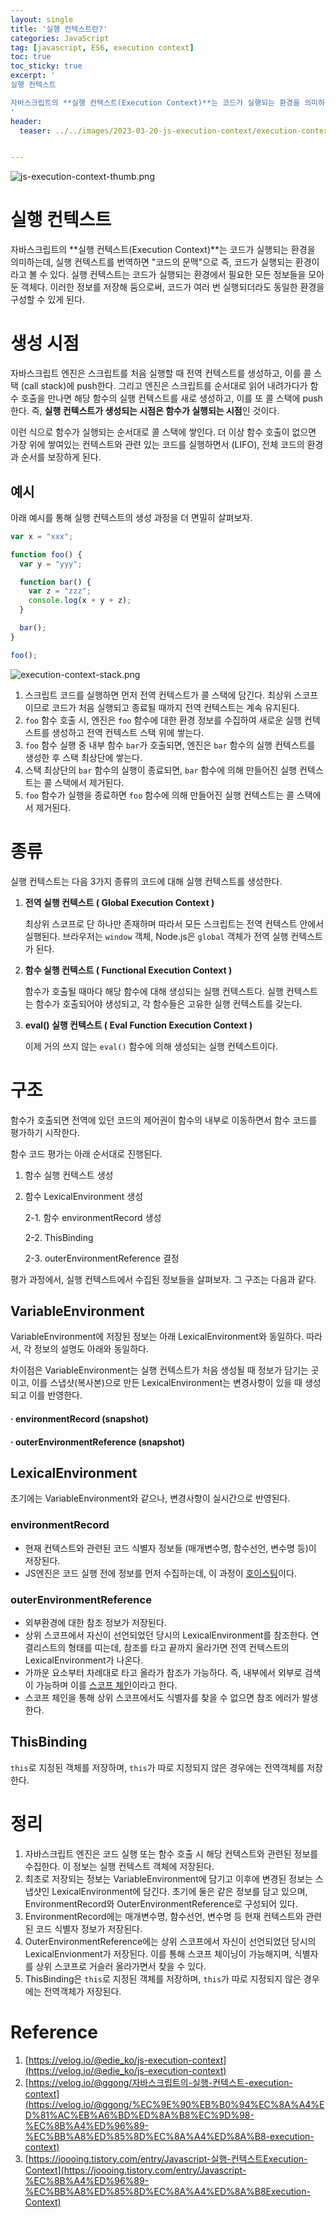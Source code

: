 ```yaml
---
layout: single
title: '실행 컨텍스트란?'
categories: JavaScript
tag: [javascript, ES6, execution context]
toc: true
toc_sticky: true
excerpt: '
실행 컨텍스트

자바스크립트의 **실행 컨텍스트(Execution Context)**는 코드가 실행되는 환경을 의미하는데, 실행 컨텍스트를 번역하면 "코드의 문맥"으로 즉, 코드가 실행되는 환경이라고 볼 수 있다. 실행 컨텍스트는 코드가 실행되는 환경에서 필요한 모든 정보들을 모아둔 객체다. 이러한 정보를 저장해 둠으로써, 코드가 여러 번 실행되더라도 동일한 환경을 구성할 수 있게 된다.
'
header:
  teaser: ../../images/2023-03-20-js-execution-context/execution-context-thumb.png


---
```


![js-execution-context-thumb.png](../../images/2023-03-20-js-execution-context/execution-context-thumb.png)

# 실행 컨텍스트

자바스크립트의 **실행 컨텍스트(Execution Context)**는 코드가 실행되는 환경을 의미하는데, 실행 컨텍스트를 번역하면 "코드의 문맥"으로 즉, 코드가 실행되는 환경이라고 볼 수 있다. 실행 컨텍스트는 코드가 실행되는 환경에서 필요한 모든 정보들을 모아둔 객체다. 이러한 정보를 저장해 둠으로써, 코드가 여러 번 실행되더라도 동일한 환경을 구성할 수 있게 된다.

# 생성 시점

자바스크립트 엔진은 스크립트를 처음 실행할 때 전역 컨텍스트를 생성하고, 이를 콜 스택 (call stack)에 push한다. 그리고 엔진은 스크립트를 순서대로 읽어 내려가다가 함수 호출을 만나면 해당 함수의 실행 컨텍스트를 새로 생성하고, 이를 또 콜 스택에 push한다. 즉, **실행 컨텍스트가 생성되는 시점은 함수가 실행되는 시점**인 것이다.

이런 식으로 함수가 실행되는 순서대로 콜 스택에 쌓인다. 더 이상 함수 호출이 없으면 가장 위에 쌓여있는 컨텍스트와 관련 있는 코드를 실행하면서 (LIFO), 전체 코드의 환경과 순서를 보장하게 된다.

## 예시

아래 예시를 통해 실행 컨텍스트의 생성 과정을 더 면밀히 살펴보자.

```jsx
var x = "xxx";

function foo() {
  var y = "yyy";

  function bar() {
    var z = "zzz";
    console.log(x + y + z);
  }

  bar();
}

foo();
```

![execution-context-stack.png](../../images/2023-03-20-js-execution-context/execution-context-stack.png)

1. 스크립트 코드를 실행하면 먼저 전역 컨텍스트가 콜 스택에 담긴다. 최상위 스코프이므로 코드가 처음 실행되고 종료될 때까지 전역 컨텍스트는 계속 유지된다.
2. `foo` 함수 호출 시, 엔진은 `foo` 함수에 대한 환경 정보를 수집하여 새로운 실행 컨텍스트를 생성하고 전역 컨텍스트 스택 위에 쌓는다.
3. `foo` 함수 실행 중 내부 함수 `bar`가 호출되면, 엔진은 `bar` 함수의 실행 컨텍스트를 생성한 후 스택 최상단에 쌓는다.
4. 스택 최상단의 `bar` 함수의 실행이 종료되면, `bar` 함수에 의해 만들어진 실행 컨텍스트는 콜 스택에서 제거된다.
5. `foo` 함수가 실행을 종료하면 `foo` 함수에 의해 만들어진 실행 컨텍스트는 콜 스택에서 제거된다.

# 종류

실행 컨텍스트는 다음 3가지 종류의 코드에 대해 실행 컨텍스트를 생성한다.

1. **전역 실행 컨텍스트 ( Global Execution Context )**

   최상위 스코프로 단 하나만 존재하며 따라서 모든 스크립트는 전역 컨텍스트 안에서 실행된다. 브라우저는 `window` 객체, Node.js은 `global` 객체가 전역 실행 컨텍스트가 된다.

2. **함수 실행 컨텍스트 ( Functional Execution Context )**

   함수가 호출될 때마다 해당 함수에 대해 생성되는 실행 컨텍스트다. 실행 컨텍스트는 함수가 호출되어야 생성되고, 각 함수들은 고유한 실행 컨텍스트를 갖는다.

3. **eval() 실행 컨텍스트 ( Eval Function Execution Context )**

   이제 거의 쓰지 않는 `eval()` 함수에 의해 생성되는 실행 컨텍스트이다.

# 구조

함수가 호출되면 전역에 있던 코드의 제어권이 함수의 내부로 이동하면서 함수 코드를 평가하기 시작한다.

함수 코드 평가는 아래 순서대로 진행된다.

1. 함수 실행 컨텍스트 생성
2. 함수 LexicalEnvironment 생성

   2-1. 함수 environmentRecord 생성

   2-2. ThisBinding

   2-3. outerEnvironmentReference 결정

평가 과정에서, 실행 컨텍스트에서 수집된 정보들을 살펴보자. 그 구조는 다음과 같다.

## VariableEnvironment

VariableEnvironment에 저장된 정보는 아래 LexicalEnvironment와 동일하다. 따라서, 각 정보의 설명도 아래와 동일하다.

차이점은 VariableEnvironment는 실행 컨텍스트가 처음 생성될 때 정보가 담기는 곳이고, 이를 스냅샷(복사본)으로 만든 LexicalEnvironment는 변경사항이 있을 때 생성되고 이를 반영한다.

<h4> · environmentRecord (snapshot) </h4>
<h4> · outerEnvironmentReference (snapshot) </h4>

## LexicalEnvironment

초기에는 VariableEnvironment와 같으나, 변경사항이 실시간으로 반영된다.

### environmentRecord

- 현재 컨텍스트와 관련된 코드 식별자 정보들 (매개변수명, 함수선언, 변수명 등)이 저장된다.
- JS엔진은 코드 실행 전에 정보를 먼저 수집하는데, 이 과정이 <a href="../../javascript/hoisting">호이스팅</a>이다.

### outerEnvironmentReference

- 외부환경에 대한 참조 정보가 저장된다.
- 상위 스코프에서 자신이 선언되었던 당시의 LexicalEnvironment를 참조한다. 연결리스트의 형태를 띠는데, 참조를 타고 끝까지 올라가면 전역 컨텍스트의 LexicalEnvironment가 나온다.
- 가까운 요소부터 차례대로 타고 올라가 참조가 가능하다. 즉, 내부에서 외부로 검색이 가능하며 이를 <a href="../../javascript/js-scope/#스코프-체인">스코프 체인</a>이라고 한다.
- 스코프 체인을 통해 상위 스코프에서도 식별자를 찾을 수 없으면 참조 에러가 발생한다.

## ThisBinding

`this`로 지정된 객체를 저장하며, `this`가 따로 지정되지 않은 경우에는 전역객체를 저장한다.

# 정리

1. 자바스크립트 엔진은 코드 실행 또는 함수 호출 시 해당 컨텍스트와 관련된 정보를 수집한다. 이 정보는 실행 컨텍스트 객체에 저장된다.
2. 최초로 저장되는 정보는 VariableEnvironment에 담기고 이후에 변경된 정보는 스냅샷인 LexicalEnvironment에 담긴다. 초기에 둘은 같은 정보를 담고 있으며, EnvironmentRecord와 OuterEnvironmentReference로 구성되어 있다.
3. EnvironmentRecord에는 매개변수명, 함수선언, 변수명 등 현재 컨텍스트와 관련된 코드 식별자 정보가 저장된다.
4. OuterEnvironmentReference에는 상위 스코프에서 자신이 선언되었던 당시의 LexicalEnvionment가 저장된다. 이를 통해 스코프 체이닝이 가능해지며, 식별자를 상위 스코프로 거슬러 올라가면서 찾을 수 있다.
5. ThisBinding은 `this`로 지정된 객체를 저장하며, `this`가 따로 지정되지 않은 경우에는 전역객체가 저장된다.

# Reference

1. [https://velog.io/@edie_ko/js-execution-context](https://velog.io/@edie_ko/js-execution-context)
2. [https://velog.io/@ggong/자바스크립트의-실행-컨텍스트-execution-context](https://velog.io/@ggong/%EC%9E%90%EB%B0%94%EC%8A%A4%ED%81%AC%EB%A6%BD%ED%8A%B8%EC%9D%98-%EC%8B%A4%ED%96%89-%EC%BB%A8%ED%85%8D%EC%8A%A4%ED%8A%B8-execution-context)
3. [https://joooing.tistory.com/entry/Javascript-실행-컨텍스트Execution-Context](https://joooing.tistory.com/entry/Javascript-%EC%8B%A4%ED%96%89-%EC%BB%A8%ED%85%8D%EC%8A%A4%ED%8A%B8Execution-Context)
